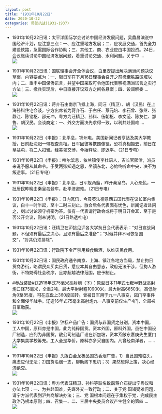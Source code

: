 ```yaml
---
layout: post
title: "1931年10月22日"
date: 2020-10-22
categories: 局部抗战(1931-1937)
---
```


<meta name="referrer" content="no-referrer" />

- 1931年10月22日讯：太平洋国际学会讨论中国经济发展问题，吴鼎昌演说中国经济计划，应注意三点：一、应注重地方发展；二、应发展交通，首先全力建设铁路，急需国际合作协助；三、其他工、商、农业应由本国投资。24日，会议继续讨论中国经济发展问题，着重讨论交通、水利问题。关于中 ... <br/><img src="https://wx2.sinaimg.cn/large/aca367d8ly1gjyesre9ngj20c809zjrg.jpg" />

- 1931年10月22日讯：国联理事会开全体会议，白里安提出解决满洲问题决议草案，内容要点为：一、限日军在下月16日理事会召开之前撤至铁路区域以内；二、重申中国保侨诺言，并望中国采取可令他国代表察视满洲诺言之实行方法；三、撤兵实现后，中日直接开议双方之间各悬案；四、设调解委 ... <br/><img src="https://wx3.sinaimg.cn/large/aca367d8ly1gjyd27jf83j20c80euglw.jpg" />

- 1931年10月22日讯：蒋介石由南京飞抵上海，同汪（精卫）、胡（汉民）在上海孙科住宅会谈，宁方出席者为蒋介石、于右任、蔡元培、李石曾、张继、张静江、陈铭枢、邵元冲，粤方为汪精卫、孙科、伍朝枢、李文范、陈友仁、邹鲁、胡汉民。会谈商定：一、外交方面决先求得一致，以利共赴国难 ... <br/><img src="https://wx4.sinaimg.cn/large/aca367d8ly1gjy9ldoijkj20c80ay74d.jpg" />

- 1931年10月22日《申报》：北平息，锦州电，美国新闻记者亨达及美大学教授，日前赴沈阳一带视查真相。日军因彼等携照像镜，恐将真相摄去，前日在皇姑屯，将二人扣留。经美领交涉，今始释放，即返平。（21日专电） 

- 1931年10月22日《申报》：哈尔滨息，依兰镇使李杜语人，吉长官熙洽，派员来说予服从其命令。予受两张知遇之恩，坐镇东北，必始终听命中央，决不为叛逆事。（21日专电） 

- 1931年10月22日《申报》：北平息，日军舰两艘，昨开秦皇岛，人心恐慌，一批居民昨晚由秦皇岛登车，赴平津避难。（21日专电） 

- 1931年10月22日《申报》：日内瓦讯，今晨英法德意西五国代表在议长室内集议，自十一时半起，至十二时三刻止。散会后各代表面有忧色，新闻记者赴问之，刻以讨论须守机密为答。仅有一代表谓行政会或将于明日开会耳，至于是否公开会议，则未说明。（21日路透社电） 

- 1931年10月22日讯：汪精卫在沪接见沪各大学抗日会代表表示：“对日宣战问题，不但须有最后之决心，且须有最后之准备”；“对俄并非不可恢复国交”，“对共仍须排除”。 

- 1931年10月22日讯：行政院下令严禁用粮食酿酒，以维灾民食用。 

- 1931年10月22日讯：国民政府通令南京、上海、镇江各地方当局，禁止拘日货商游街，略谓民众买卖日货，悉应本其自由意志，政府无法干涉，但拘人游街，不特妨碍社会秩序，且亦超越法律范围，应予制止。 

- #参战装备#辽造16年式75毫米高射炮（下）：原型日本11年式七糎半野战高射炮口径75毫米，全重2吨，最大平射射程10900米，最大射高6650米，高低射角0至85度，可在底盘上360度回转。曾被日军用于九一八事变，诺门罕事件和全面侵华战争。辽造16年式75毫米高射炮九一八事变前仅生产4门，全部被日军缴获。 <br/><img src="https://wx3.sinaimg.cn/large/aca367d8ly1gjxvpwb0nkj209d0bzgmo.jpg" />

- 1931年10月22日《申报》钟标产品广告：国货与非国货之分别，资本中国，工人中国，原料亦是中国，此为纯粹国货。资本外国，原料外国，虽在中国设厂制造，应列为非国货。敝公司制造厂设在新加坡，资本系敝东嘉庚先生厦门大学集美学校筹充。工人全是华侨，原料亦多采自国内。凡曾经南洋者，…… <br/><img src="https://wx3.sinaimg.cn/large/aca367d8ly1gjxtzmiu4wj209f0wswir.jpg" />

- 1931年10月22日《申报》头版白金龙极品国货香烟广告，1）当此国难临头，痛虑应付无法；2)国货名烟一支，聊助阁下思机；3）果然想得上策，决心经济绝交。 <br/><img src="https://wx3.sinaimg.cn/large/aca367d8ly1gjxs988zvjj20p60hjdk0.jpg" />

- 1931年10月22日讯：粤方代表汪精卫、孙科等联名致函蒋介石提出宁粤议和办法七项：一、为共赴国难，先谋外交一致行动；二、关于党 国诸疑难问题，请宁方派代表到沪共商解决办法；三、党 国根本问题在于集权于党，完成民主政治乃根本原则；四、召集一、二、三届中央委员会议产生健全的第四 ... <br/><img src="https://wx2.sinaimg.cn/large/aca367d8ly1gjxqime8cjj20c80bxaa6.jpg" />


